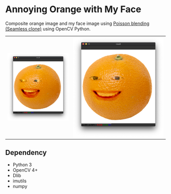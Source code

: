 # Annoying Orange with My Face

Composite orange image and my face image using [Poisson blending (Seamless clone)](https://docs.opencv.org/master/df/da0/group__photo__clone.html#ga2bf426e4c93a6b1f21705513dfeca49d) using OpenCV Python.

|   |   |
|---|---|
| ![](result.png) | ![](result2.png) |

## Dependency
- Python 3
- OpenCV 4+
- Dlib
- imutils
- numpy
